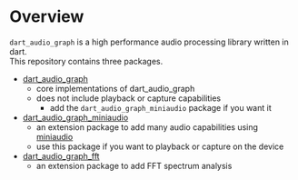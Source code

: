 # Overview

`dart_audio_graph` is a high performance audio processing library written in dart.\
This repository contains three packages.

- [dart_audio_graph](https://github.com/SKKbySSK/dart_audio_graph/tree/main/packages/dart_audio_graph)
  - core implementations of dart_audio_graph
  - does not include playback or capture capabilities
    - add the `dart_audio_graph_miniaudio` package if you want it
- [dart_audio_graph_miniaudio](https://github.com/SKKbySSK/dart_audio_graph/tree/main/packages/dart_audio_graph_miniaudio)
  - an extension package to add many audio capabilities using [miniaudio](https://github.com/mackron/miniaudio)
  - use this package if you want to playback or capture on the device
- [dart_audio_graph_fft](https://github.com/SKKbySSK/dart_audio_graph/tree/main/packages/dart_audio_graph_fft)
  - an extension package to add FFT spectrum analysis
